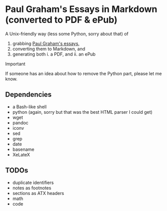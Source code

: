 # Paul Graham's Essays in Markdown (converted to PDF & ePub)

A Unix-friendly way (less some Python, sorry about that) of

 1. grabbing [Paul Graham's essays](https://paulgraham.com/articles.html),
 2. converting them to Markdown, and
 3. generating both
    i. a PDF, and
    ii. an ePub
    
> [!IMPORTANT]
> If someone has an idea about how to remove the Python part, please let me know.

## Dependencies

 * a Bash-like shell 
 * python (again, sorry but that was the best HTML parser I could get)
 * wget
 * pandoc
 * iconv
 * sed
 * grep
 * date
 * basename
 * XeLateX

## TODOs

 * duplicate identifiers
 * notes as footnotes
 * sections as ATX headers
 * math
 * code
 
